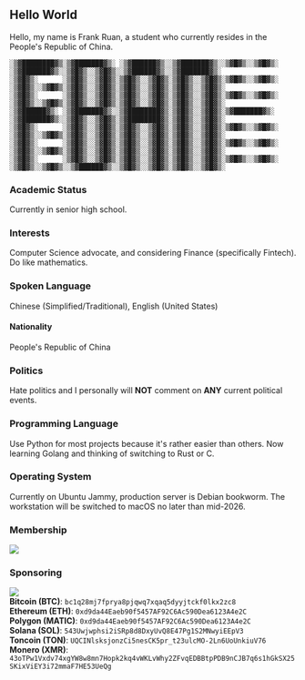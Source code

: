## Hello World
Hello, my name is Frank Ruan, a student who currently resides in the People's Republic of China.
```
░▒▓████████▓▒░▒▓███████▓▒░ ░▒▓██████▓▒░░▒▓███████▓▒░░▒▓█▓▒░░▒▓█▓▒░      ░▒▓███████▓▒░░▒▓█▓▒░░▒▓█▓▒░░▒▓██████▓▒░░▒▓███████▓▒░
░▒▓█▓▒░      ░▒▓█▓▒░░▒▓█▓▒░▒▓█▓▒░░▒▓█▓▒░▒▓█▓▒░░▒▓█▓▒░▒▓█▓▒░░▒▓█▓▒░      ░▒▓█▓▒░░▒▓█▓▒░▒▓█▓▒░░▒▓█▓▒░▒▓█▓▒░░▒▓█▓▒░▒▓█▓▒░░▒▓█▓▒░
░▒▓█▓▒░      ░▒▓█▓▒░░▒▓█▓▒░▒▓█▓▒░░▒▓█▓▒░▒▓█▓▒░░▒▓█▓▒░▒▓█▓▒░░▒▓█▓▒░      ░▒▓█▓▒░░▒▓█▓▒░▒▓█▓▒░░▒▓█▓▒░▒▓█▓▒░░▒▓█▓▒░▒▓█▓▒░░▒▓█▓▒░
░▒▓██████▓▒░ ░▒▓███████▓▒░░▒▓████████▓▒░▒▓█▓▒░░▒▓█▓▒░▒▓███████▓▒░       ░▒▓███████▓▒░░▒▓█▓▒░░▒▓█▓▒░▒▓████████▓▒░▒▓█▓▒░░▒▓█▓▒░
░▒▓█▓▒░      ░▒▓█▓▒░░▒▓█▓▒░▒▓█▓▒░░▒▓█▓▒░▒▓█▓▒░░▒▓█▓▒░▒▓█▓▒░░▒▓█▓▒░      ░▒▓█▓▒░░▒▓█▓▒░▒▓█▓▒░░▒▓█▓▒░▒▓█▓▒░░▒▓█▓▒░▒▓█▓▒░░▒▓█▓▒░
░▒▓█▓▒░      ░▒▓█▓▒░░▒▓█▓▒░▒▓█▓▒░░▒▓█▓▒░▒▓█▓▒░░▒▓█▓▒░▒▓█▓▒░░▒▓█▓▒░      ░▒▓█▓▒░░▒▓█▓▒░▒▓█▓▒░░▒▓█▓▒░▒▓█▓▒░░▒▓█▓▒░▒▓█▓▒░░▒▓█▓▒░
░▒▓█▓▒░      ░▒▓█▓▒░░▒▓█▓▒░▒▓█▓▒░░▒▓█▓▒░▒▓█▓▒░░▒▓█▓▒░▒▓█▓▒░░▒▓█▓▒░      ░▒▓█▓▒░░▒▓█▓▒░░▒▓██████▓▒░░▒▓█▓▒░░▒▓█▓▒░▒▓█▓▒░░▒▓█▓▒░
```
### Academic Status
Currently in senior high school.
### Interests
Computer Science advocate, and considering Finance (specifically Fintech). Do like mathematics. 
### Spoken Language
Chinese (Simplified/Traditional), English (United States)
#### Nationality
People's Republic of China
### Politics
Hate politics and I personally will **NOT** comment on **ANY** current political events.
### Programming Language
Use Python for most projects because it's rather easier than others. Now learning Golang and thinking of switching to Rust or C.
### Operating System
Currently on Ubuntu Jammy, production server is Debian bookworm. The workstation will be switched to macOS no later than mid-2026.
### Membership
![](https://static.fsf.org/nosvn/associate/crm/5939861.png)
### Sponsoring
<a href="https://patreon.com/FrankRuan"><img src="https://static.frank-ruan.com/picgo/2024/04/99d77aa15655a475544fd91d4b2bfed741adcfc342ceb910bb8b4a8a40e2c1d7.svg" /></a>
<br/>
**Bitcoin (BTC)**: `bc1q28mj7fprya8pjqwq7xqaq5dyyjtckf0lkx2zc8`<br/>
**Ethereum (ETH)**: `0xd9da44Eaeb90f5457AF92C6Ac590Dea6123A4e2C`<br/>
**Polygon (MATIC)**: `0xd9da44Eaeb90f5457AF92C6Ac590Dea6123A4e2C`<br/>
**Solana (SOL)**: `543Uwjwphsi2iSRp8d8DxyUvQ8E47Pg1S2MNwyiEEpV3`<br/>
**Toncoin (TON)**: `UQCINlsksjonzCi5nesCK5pr_t23ulcMO-2Ln6UoUnkiuV76`<br/>
**Monero (XMR)**: `43oTPw1Vxdv74xgYW8w8mn7Hopk2kq4vWKLvWhy2ZFvqEDBBtpPDB9nCJB7q6s1hGkSX25SKixViEY3i72mmaF7HE53UeQg`
